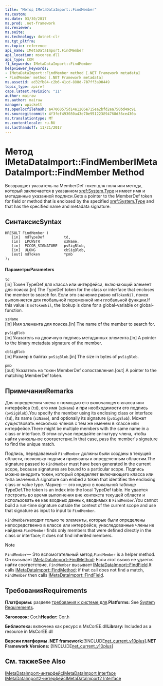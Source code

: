```yaml
---
title: "Метод IMetaDataImport::FindMember"
ms.custom: 
ms.date: 03/30/2017
ms.prod: .net-framework
ms.reviewer: 
ms.suite: 
ms.technology: dotnet-clr
ms.tgt_pltfrm: 
ms.topic: reference
api_name: IMetaDataImport.FindMember
api_location: mscoree.dll
api_type: COM
f1_keywords: IMetaDataImport::FindMember
helpviewer_keywords:
- IMetaDataImport::FindMember method [.NET Framework metadata]
- FindMember method [.NET Framework metadata]
ms.assetid: ad32fb84-c2b6-41cd-888d-787ff3a90449
topic_type: apiref
caps.latest.revision: "11"
author: mairaw
ms.author: mairaw
manager: wpickett
ms.openlocfilehash: a47060575d14e1206e715ea2bfd2ea750bd49c91
ms.sourcegitcommit: 4f3fef493080a43e70e951223894768d36ce430a
ms.translationtype: MT
ms.contentlocale: ru-RU
ms.lasthandoff: 11/21/2017
---
```

# <a name="imetadataimportfindmember-method"></a><span data-ttu-id="508b1-102">Метод IMetaDataImport::FindMember</span><span class="sxs-lookup"><span data-stu-id="508b1-102">IMetaDataImport::FindMember Method</span></span>
<span data-ttu-id="508b1-103">Возвращает указатель на MemberDef токен для поля или метода, который заключается в указанном <xref:System.Type> и имеет имя и метаданные указанной подписи.</span><span class="sxs-lookup"><span data-stu-id="508b1-103">Gets a pointer to the MemberDef token for field or method that is enclosed by the specified <xref:System.Type> and that has the specified name and metadata signature.</span></span>  
  
## <a name="syntax"></a><span data-ttu-id="508b1-104">Синтаксис</span><span class="sxs-lookup"><span data-stu-id="508b1-104">Syntax</span></span>  
  
```  
HRESULT FindMember (  
   [in]  mdTypeDef         td,  
   [in]  LPCWSTR           szName,   
   [in]  PCCOR_SIGNATURE   pvSigBlob,   
   [in]  ULONG             cbSigBlob,   
   [out] mdToken           *pmb  
);  
```  
  
#### <a name="parameters"></a><span data-ttu-id="508b1-105">Параметры</span><span class="sxs-lookup"><span data-stu-id="508b1-105">Parameters</span></span>  
 `td`  
 <span data-ttu-id="508b1-106">[in] Токен TypeDef для класса или интерфейса, включающий элемент для поиска.</span><span class="sxs-lookup"><span data-stu-id="508b1-106">[in] The TypeDef token for the class or interface that encloses the member to search for.</span></span> <span data-ttu-id="508b1-107">Если это значение равно `mdTokenNil`, поиск выполняется для глобальной переменной или глобальной функции.</span><span class="sxs-lookup"><span data-stu-id="508b1-107">If this value is `mdTokenNil`, the lookup is done for a global-variable or global-function.</span></span>  
  
 `szName`  
 <span data-ttu-id="508b1-108">[in] Имя элемента для поиска.</span><span class="sxs-lookup"><span data-stu-id="508b1-108">[in] The name of the member to search for.</span></span>  
  
 `pvSigBlob`  
 <span data-ttu-id="508b1-109">[in] Указатель на двоичную подпись метаданных элемента.</span><span class="sxs-lookup"><span data-stu-id="508b1-109">[in] A pointer to the binary metadata signature of the member.</span></span>  
  
 `cbSigBlob`  
 <span data-ttu-id="508b1-110">[in] Размер в байтах `pvSigBlob`.</span><span class="sxs-lookup"><span data-stu-id="508b1-110">[in] The size in bytes of `pvSigBlob`.</span></span>  
  
 `pmb`  
 <span data-ttu-id="508b1-111">[out] Указатель на токен MemberDef сопоставления.</span><span class="sxs-lookup"><span data-stu-id="508b1-111">[out] A pointer to the matching MemberDef token.</span></span>  
  
## <a name="remarks"></a><span data-ttu-id="508b1-112">Примечания</span><span class="sxs-lookup"><span data-stu-id="508b1-112">Remarks</span></span>  
 <span data-ttu-id="508b1-113">Для определения члена с помощью его включающего класса или интерфейса (`td`), его имя (`szName`) и при необходимости его подпись (`pvSigBlob`).</span><span class="sxs-lookup"><span data-stu-id="508b1-113">You specify the member using its enclosing class or interface (`td`), its name (`szName`), and optionally its signature (`pvSigBlob`).</span></span> <span data-ttu-id="508b1-114">Может существовать несколько членов с тем же именем в классе или интерфейсе.</span><span class="sxs-lookup"><span data-stu-id="508b1-114">There might be multiple members with the same name in a class or interface.</span></span> <span data-ttu-id="508b1-115">В этом случае передайте сигнатуру члена, чтобы найти уникальное соответствие.</span><span class="sxs-lookup"><span data-stu-id="508b1-115">In that case, pass the member's signature to find the unique match.</span></span>  
  
 <span data-ttu-id="508b1-116">Подпись, передаваемый `FindMember` должны были созданы в текущей области, поскольку подписи привязаны к определенным областям.</span><span class="sxs-lookup"><span data-stu-id="508b1-116">The signature passed to `FindMember` must have been generated in the current scope, because signatures are bound to a particular scope.</span></span> <span data-ttu-id="508b1-117">Подпись можно внедрить токен, который определяет включающего класса или типа значения.</span><span class="sxs-lookup"><span data-stu-id="508b1-117">A signature can embed a token that identifies the enclosing class or value type.</span></span> <span data-ttu-id="508b1-118">Маркер — это индекс в локальной таблице TypeDef.</span><span class="sxs-lookup"><span data-stu-id="508b1-118">The token is an index into the local TypeDef table.</span></span> <span data-ttu-id="508b1-119">Не удается построить во время выполнения вне контекста текущей области и использовать ее как входных данных, вводимых в `FindMember`.</span><span class="sxs-lookup"><span data-stu-id="508b1-119">You cannot build a run-time signature outside the context of the current scope and use that signature as input to input to `FindMember`.</span></span>  
  
 <span data-ttu-id="508b1-120">`FindMember`находит только те элементы, которые были определены непосредственно в классе или интерфейсе; унаследованные члены не найдена.</span><span class="sxs-lookup"><span data-stu-id="508b1-120">`FindMember` finds only members that were defined directly in the class or interface; it does not find inherited members.</span></span>  
  
> [!NOTE]
>  <span data-ttu-id="508b1-121">`FindMember`— Это вспомогательный метод.</span><span class="sxs-lookup"><span data-stu-id="508b1-121">`FindMember` is a helper method.</span></span> <span data-ttu-id="508b1-122">Он вызывает [IMetaDataImport::FindMethod](../../../../docs/framework/unmanaged-api/metadata/imetadataimport-findmethod-method.md); Если этот вызов не удается найти соответствие, `FindMember` вызывает [IMetaDataImport::FindField](../../../../docs/framework/unmanaged-api/metadata/imetadataimport-findfield-method.md).</span><span class="sxs-lookup"><span data-stu-id="508b1-122">It calls [IMetaDataImport::FindMethod](../../../../docs/framework/unmanaged-api/metadata/imetadataimport-findmethod-method.md); if that call does not find a match, `FindMember` then calls [IMetaDataImport::FindField](../../../../docs/framework/unmanaged-api/metadata/imetadataimport-findfield-method.md).</span></span>  
  
## <a name="requirements"></a><span data-ttu-id="508b1-123">Требования</span><span class="sxs-lookup"><span data-stu-id="508b1-123">Requirements</span></span>  
 <span data-ttu-id="508b1-124">**Платформы:** разделе [требования к системе для](../../../../docs/framework/get-started/system-requirements.md).</span><span class="sxs-lookup"><span data-stu-id="508b1-124">**Platforms:** See [System Requirements](../../../../docs/framework/get-started/system-requirements.md).</span></span>  
  
 <span data-ttu-id="508b1-125">**Заголовок:** Cor.h</span><span class="sxs-lookup"><span data-stu-id="508b1-125">**Header:** Cor.h</span></span>  
  
 <span data-ttu-id="508b1-126">**Библиотека:** включена как ресурс в MsCorEE.dll</span><span class="sxs-lookup"><span data-stu-id="508b1-126">**Library:** Included as a resource in MsCorEE.dll</span></span>  
  
 <span data-ttu-id="508b1-127">**Версии платформы .NET framework:**[!INCLUDE[net_current_v10plus](../../../../includes/net-current-v10plus-md.md)]</span><span class="sxs-lookup"><span data-stu-id="508b1-127">**.NET Framework Versions:** [!INCLUDE[net_current_v10plus](../../../../includes/net-current-v10plus-md.md)]</span></span>  
  
## <a name="see-also"></a><span data-ttu-id="508b1-128">См. также</span><span class="sxs-lookup"><span data-stu-id="508b1-128">See Also</span></span>  
 [<span data-ttu-id="508b1-129">IMetaDataImport-интерфейс</span><span class="sxs-lookup"><span data-stu-id="508b1-129">IMetaDataImport Interface</span></span>](../../../../docs/framework/unmanaged-api/metadata/imetadataimport-interface.md)  
 [<span data-ttu-id="508b1-130">IMetaDataImport2-интерфейс</span><span class="sxs-lookup"><span data-stu-id="508b1-130">IMetaDataImport2 Interface</span></span>](../../../../docs/framework/unmanaged-api/metadata/imetadataimport2-interface.md)
